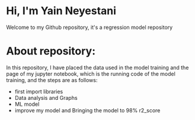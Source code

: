 # Hi, I'm Yain Neyestani
 Welcome to my Github repository, it's a regression model repository
#  About repository:
 In this repository, I have placed the data used in the model training
 and the page of my jupyter notebook, which is the running code of the model training, 
 and the steps are as follows:
 - first import libraries
 - Data analysis and Graphs
 - ML model
 - improve my model and Bringing the model to 98% r2_score
